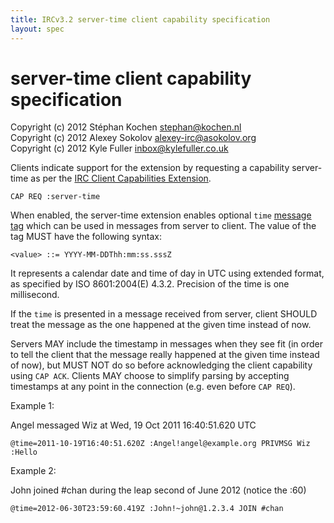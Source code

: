 ```yaml
---
title: IRCv3.2 server-time client capability specification
layout: spec
---
```

server-time client capability specification
===========================================

Copyright (c) 2012 Stéphan Kochen <stephan@kochen.nl>  
Copyright (c) 2012 Alexey Sokolov <alexey-irc@asokolov.org>  
Copyright (c) 2012 Kyle Fuller <inbox@kylefuller.co.uk>

Clients indicate support for the extension by requesting a capability server-time as per the [IRC Client Capabilities Extension][cap].

	CAP REQ :server-time

When enabled, the server-time extension enables optional `time` [message tag][] which can be used in messages from server to client.
The value of the tag MUST have the following syntax:

	<value> ::= YYYY-MM-DDThh:mm:ss.sssZ

It represents a calendar date and time of day in UTC using extended format, as specified by ISO 8601:2004(E) 4.3.2.
Precision of the time is one millisecond.

If the `time` is presented in a message received from server, client SHOULD treat the message as the one happened at the given time instead of now.

Servers MAY include the timestamp in messages when they see fit (in order to tell the client that the message really happened at the given time instead of now),
but MUST NOT do so before acknowledging the client capability using `CAP ACK`.
Clients MAY choose to simplify parsing by accepting timestamps at any point in the connection (e.g. even before `CAP REQ`).

Example 1:

Angel messaged Wiz at Wed, 19 Oct 2011 16:40:51.620 UTC

	@time=2011-10-19T16:40:51.620Z :Angel!angel@example.org PRIVMSG Wiz :Hello

Example 2:

John joined #chan during the leap second of June 2012 (notice the :60)

	@time=2012-06-30T23:59:60.419Z :John!~john@1.2.3.4 JOIN #chan

[cap]: /specification/capability-negotiation-3.1
[message tag]: /specification/message-tags-3.2
